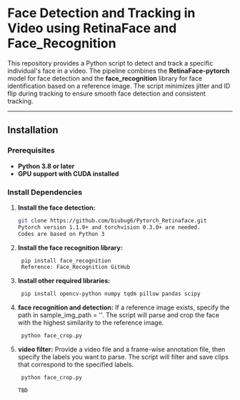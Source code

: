 # Face Detection and Tracking in Video using RetinaFace and Face_Recognition

This repository provides a Python script to detect and track a specific individual's face in a video. The pipeline combines the **RetinaFace-pytorch** model for face detection and the **face_recognition** library for face identification based on a reference image. The script minimizes jitter and ID flip during tracking to ensure smooth face detection and consistent tracking.

---

## Installation

### Prerequisites
- **Python 3.8 or later**
- **GPU support with CUDA installed**

### Install Dependencies

1. **Install the face detection:**
   ```bash
   git clone https://github.com/biubug6/Pytorch_Retinaface.git
   Pytorch version 1.1.0+ and torchvision 0.3.0+ are needed.
   Codes are based on Python 3
   
2. **Install the face recognition library:**
   ```bash
    pip install face_recognition
    Reference: Face_Recognition GitHub
   
3. **Install other required libraries:**
   ```bash
    pip install opencv-python numpy tqdm pillow pandas scipy

   
4. **face recognition and detection:**
If a reference image exists, specify the path in sample_img_path = ''. The script will parse and crop the face with the highest similarity to the reference image.

   ```bash
    python face_crop.py

6. **video filter:**
Provide a video file and a frame-wise annotation file, then specify the labels you want to parse. The script will filter and save clips that correspond to the specified labels.
   ```bash
    python face_crop.py

   TBD
